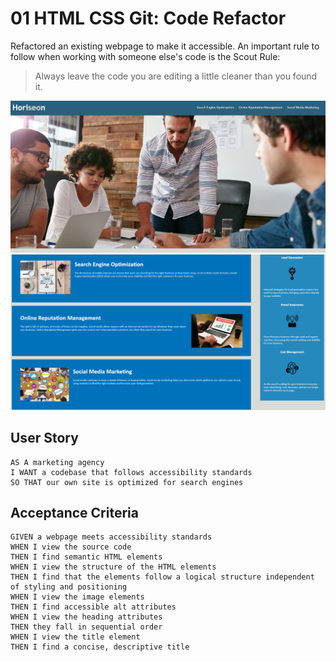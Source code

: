 # 01 HTML CSS Git: Code Refactor
Refactored an existing webpage to make it accessible. An important rule to follow when working with someone else's code is the Scout Rule:

> Always leave the code you are editing a little cleaner than you found it.

![Image of Launched Website Header](/assets/images/websitePhoto1.PNG)
![Image of Launched Website Content](/assets/images/websitePhoto2.PNG)



## User Story

```
AS A marketing agency
I WANT a codebase that follows accessibility standards
SO THAT our own site is optimized for search engines
```

## Acceptance Criteria

```
GIVEN a webpage meets accessibility standards
WHEN I view the source code
THEN I find semantic HTML elements
WHEN I view the structure of the HTML elements
THEN I find that the elements follow a logical structure independent of styling and positioning
WHEN I view the image elements
THEN I find accessible alt attributes
WHEN I view the heading attributes
THEN they fall in sequential order
WHEN I view the title element
THEN I find a concise, descriptive title
```


